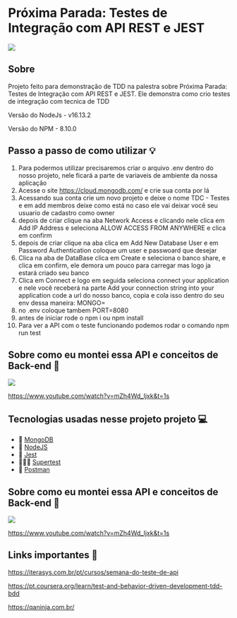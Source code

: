 # Próxima Parada: Testes de Integração com API REST e JEST

![](https://i.pinimg.com/originals/e1/96/1b/e1961bddf2bc44be943556982df143ef.gif)

## Sobre
Projeto feito para demonstração de TDD na palestra sobre Próxima Parada: Testes de Integração com API REST e JEST. Ele demonstra como crio testes de integração com tecnica de TDD

Versão do NodeJs - v16.13.2

Versão do NPM - 8.10.0

## Passo a passo de como utilizar 💡


1. Para podermos utilizar precisaremos criar o arquivo .env dentro do nosso projeto, nele ficará a parte de variaveis de ambiente da nossa aplicação
2. Acesse o site https://cloud.mongodb.com/ e crie sua conta por lá
3. Acessando sua conta crie um novo projeto e deixe o nome TDC - Testes e em add membros deixe como está no caso ele vai deixar você seu usuario de cadastro como owner
4. depois de criar clique na aba Network Access e clicando nele clica em Add IP Address e seleciona ALLOW ACCESS FROM ANYWHERE e clica em confirm
5. depois de criar clique na aba clica em Add New Database User e em Password Authentication coloque um user e passwoard que desejar
6. Clica na aba de DataBase clica em Create e seleciona o banco share, e clica em confirm, ele demora um pouco para carregar mas logo ja estará criado seu banco
7. Clica em Connect e logo em seguida seleciona connect your application e nele você  receberá na parte Add your connection string into your application code a url do nosso banco, copia e cola isso dentro do seu env dessa maneira: MONGO=<suaURL>
8. no .env coloque tambem PORT=8080
9. antes de iniciar rode o npm i ou npm install
10. Para ver a API com o teste funcionando podemos rodar o comando npm run test

## Sobre como eu montei essa API e conceitos de Back-end 🦋

![](https://encrypted-tbn0.gstatic.com/images?q=tbn:ANd9GcQDDAJ5fxuiCWJIvtYbHIq-1K0PL3j2-1bhKGdNL-9bf_jgZ2txPqDPBHL5F_2iP5N4GHY&usqp=CAU)

https://www.youtube.com/watch?v=mZh4Wd_Ijxk&t=1s


## Tecnologias usadas nesse projeto projeto 💻

- 🍃 [MongoDB](https://www.mongodb.com/pt-br)
- 💎 [NodeJS](https://nodejs.org/en/)
- 🤡 [Jest](https://jestjs.io/)
- 🦸🏾‍♀️ [Supertest](https://www.npmjs.com/package/supertest)
- 💌 [Postman](https://www.postman.com/)
  
## Sobre como eu montei essa API e conceitos de Back-end 🦋

![](https://scontent.fcgh33-1.fna.fbcdn.net/v/t39.30808-6/241051286_4218510624903652_2100273646610012703_n.png?_nc_cat=106&ccb=1-7&_nc_sid=2d5d41&efg=eyJpIjoidCJ9&_nc_eui2=AeHEbhzBNp-DeGSqZpHrcpfEmiBHG4BECWiaIEcbgEQJaMvH85rw3xIxscMhAcI6Igg80Qw4A8NKEU7J2_4HlAAH&_nc_ohc=i_qoCIXwz44AX8yIUzs&_nc_ht=scontent.fcgh33-1.fna&oh=00_AT_Toy6g2SWH4AswCkdcBJUpX9H9hqa-EBHxrtgbkydtAA&oe=629B86C2)

https://www.youtube.com/watch?v=mZh4Wd_Ijxk&t=1s

  
## Links importantes 💙

https://iterasys.com.br/pt/cursos/semana-do-teste-de-api
  
https://pt.coursera.org/learn/test-and-behavior-driven-development-tdd-bdd
  
https://qaninja.com.br/



